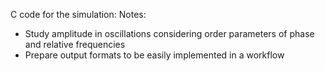 C code for the simulation:
Notes:
  - Study amplitude in oscillations considering order parameters of phase and relative frequencies
  - Prepare output formats to be easily implemented in a workflow
  
